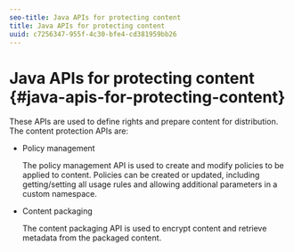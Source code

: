 ```yaml
---
seo-title: Java APIs for protecting content
title: Java APIs for protecting content
uuid: c7256347-955f-4c30-bfe4-cd381959bb26
---
```


# Java APIs for protecting content {#java-apis-for-protecting-content}

These APIs are used to define rights and prepare content for distribution. The content protection APIs are:

* Policy management

  The policy management API is used to create and modify policies to be applied to content. Policies can be created or updated, including getting/setting all usage rules and allowing additional parameters in a custom namespace. 

* Content packaging

  The content packaging API is used to encrypt content and retrieve metadata from the packaged content.

